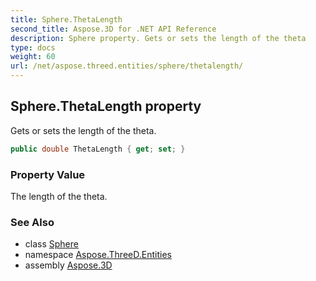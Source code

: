 ```yaml
---
title: Sphere.ThetaLength
second_title: Aspose.3D for .NET API Reference
description: Sphere property. Gets or sets the length of the theta
type: docs
weight: 60
url: /net/aspose.threed.entities/sphere/thetalength/
---
```

## Sphere.ThetaLength property

Gets or sets the length of the theta.

```csharp
public double ThetaLength { get; set; }
```

### Property Value

The length of the theta.

### See Also

* class [Sphere](../)
* namespace [Aspose.ThreeD.Entities](../../sphere/)
* assembly [Aspose.3D](../../../)


